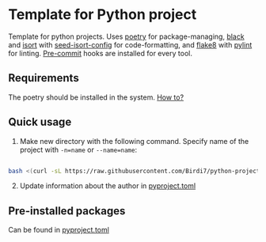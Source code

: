 # Template for Python project

Template for python projects. Uses [poetry](http://poetry.eustace.io) for package-managing, [black](https://github.com/psf/black) and [isort](https://github.com/timothycrosley/isort) with [seed-isort-config](https://github.com/asottile/seed-isort-config) for code-formatting, and [flake8](http://flake8.pycqa.org/en/latest/) with [pylint](https://www.pylint.org) for linting. [Pre-commit](https://pre-commit.com) hooks are installed for every tool.

## Requirements

The poetry should be installed in the system. [How to?](https://python-poetry.org/docs/#installation)

## Quick usage

1. Make new directory with the following command.
   Specify name of the project with `-n=name` or `--name=name`:

```bash

bash <(curl -sL https://raw.githubusercontent.com/Birdi7/python-project-template/master/install.sh) -n=new_project
```

2. Update information about the author in [pyproject.toml](pyproject.toml#L7)

## Pre-installed packages

Can be found in [pyproject.toml](pyproject.toml#L7)
